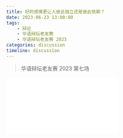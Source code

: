 ```yaml
---
title: 好的感情更让人彼此独立还是彼此依赖？
date: 2023-06-23 13:00:00
tags:
    - 辩论
    - 华语辩坛老友赛
    - 华语辩坛老友赛 2023
categories: discussion
timeline: discussion
---
```


> 华语辩坛老友赛 2023 第七场

<iframe src="//player.bilibili.com/player.html?aid=912559187&bvid=BV1qM4y1E7HK&cid=1173080206&page=1" scrolling="no" border="0" frameborder="no" framespacing="0" allowfullscreen="true"> </iframe>

